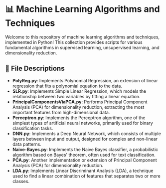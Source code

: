 # 📊 Machine Learning Algorithms and Techniques

Welcome to this repository of machine learning algorithms and techniques, implemented in Python! This collection provides scripts for various fundamental algorithms in supervised learning, unsupervised learning, and dimensionality reduction.

## 📁 File Descriptions

- **PolyReg.py**: Implements Polynomial Regression, an extension of linear regression that fits a polynomial equation to the data.
- **SLR.py**: Implements Simple Linear Regression, which models the relationship between two variables by fitting a linear equation.
- **PrincipalComponentsViaPCA.py**: Performs Principal Component Analysis (PCA) for dimensionality reduction, extracting the most important features from high-dimensional data.
- **Perceptron.py**: Implements the Perceptron algorithm, one of the simplest types of artificial neural networks, primarily used for binary classification tasks.
- **DNN.py**: Implements a Deep Neural Network, which consists of multiple layers between input and output, designed for complex and non-linear data patterns.
- **Naive-Bayes.py**: Implements the Naive Bayes classifier, a probabilistic algorithm based on Bayes' theorem, often used for text classification.
- **PCA.py**: Another implementation or extension of Principal Component Analysis (PCA) for dimensionality reduction.
- **LDA.py**: Implements Linear Discriminant Analysis (LDA), a technique used to find a linear combination of features that separates two or more classes.

